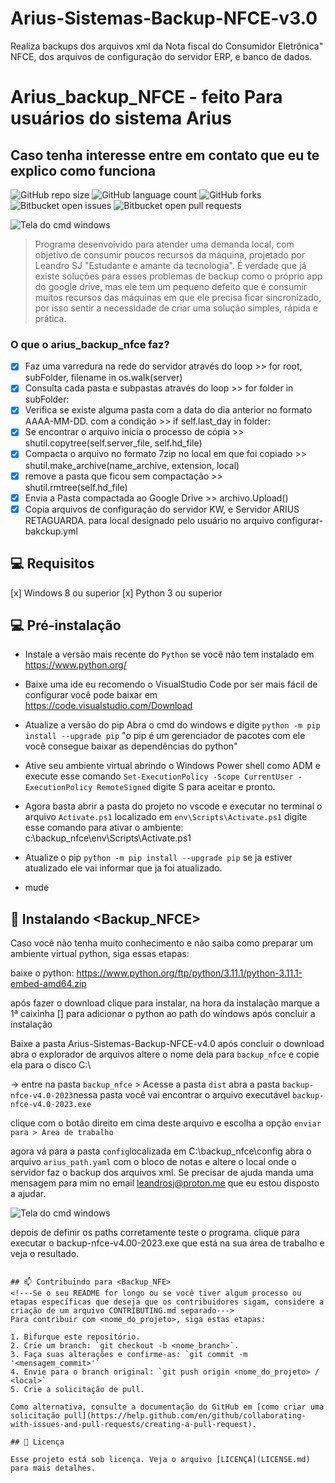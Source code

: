 # Arius-Sistemas-Backup-NFCE-v3.0
Realiza backups dos arquivos xml da Nota fiscal do Consumidor Eletrônica" NFCE, dos arquivos de configuração do servidor ERP, e banco de dados.

# Arius_backup_NFCE - feito Para usuários do sistema Arius
## Caso tenha interesse entre em contato que eu te explico como funciona

<!---Esses são exemplos. Veja https://shields.io para outras pessoas ou para personalizar este conjunto de escudos. Você pode querer incluir dependências, status do projeto e informações de licença aqui--->

![GitHub repo size](https://img.shields.io/github/repo-size/iuricode/README-template?style=for-the-badge)
![GitHub language count](https://img.shields.io/github/languages/count/iuricode/README-template?style=for-the-badge)
![GitHub forks](https://img.shields.io/github/forks/iuricode/README-template?style=for-the-badge)
![Bitbucket open issues](https://img.shields.io/bitbucket/issues/iuricode/README-template?style=for-the-badge)
![Bitbucket open pull requests](https://img.shields.io/bitbucket/pr-raw/iuricode/README-template?style=for-the-badge)

<img src="https://raw.githubusercontent.com/leandroSJ/Arius-Sistemas-Backup-NFCE-v4.0/main/icon/backup-nfce.png" alt="Tela do cmd windows">

> Programa desenvolvido para atender uma demanda local, com objetivo de consumir poucos recursos da máquina, projetado por Leandro SJ "Estudante e amante da tecnologia". É verdade que já existe soluções para esses problemas de backup como o próprio app do google drive, mas ele tem um pequeno defeito que é consumir muitos recursos das máquinas em que ele precisa ficar sincronizado, por isso sentir a necessidade de criar uma solução simples, rápida e prática.
### O que o arius_backup_nfce faz?

- [x] Faz uma varredura na rede do servidor através do loop >> for root, subFolder, filename in os.walk(server)
- [x] Consulta cada pasta e subpastas através do loop >> for folder in subFolder:
- [x] Verifica se existe alguma pasta com a data do dia anterior no formato AAAA-MM-DD. com a condição >> if self.last_day in folder:
- [x] Se encontrar o arquivo inicia o processo de cópia >> shutil.copytree(self.server_file, self.hd_file)
- [x] Compacta o arquivo  no formato 7zip no local em que foi copiado >> shutil.make_archive(name_archive, extension, local)   
- [x] remove a pasta que ficou sem compactação >> shutil.rmtree(self.hd_file)
- [x] Envia a Pasta compactada ao Google Drive >> archivo.Upload()
- [x] Copia arquivos de configuração do servidor KW, e Servidor ARIUS RETAGUARDA. para local designado pelo usuário no arquivo configurar-bakckup.yml

## 💻 Requisitos
[x] Windows 8 ou superior
[x] Python 3 ou superior

## 💻 Pré-instalação
<!---Estes são apenas requisitos de exemplo. Adicionar, duplicar ou remover conforme necessário--->
* Instale a versão mais recente do `Python` se você não tem instalado em https://www.python.org/
* Baixe uma ide eu recomendo o VisualStudio Code por ser mais fácil de configurar você pode baixar em https://code.visualstudio.com/Download
* Atualize a versão do pip Abra o cmd do windows e digite `python -m pip install --upgrade pip` "o pip é um gerenciador de pacotes com ele você consegue baixar as dependências do python"

* Ative seu ambiente virtual abrindo o Windows Power shell como ADM e execute esse comando `Set-ExecutionPolicy -Scope CurrentUser -ExecutionPolicy RemoteSigned`
digite S para aceitar e pronto.
* Agora basta abrir a pasta do projeto no vscode e executar no terminal o arquivo `Activate.ps1` localizado em `env\Scripts\Activate.ps1`
digite esse comando para ativar o ambiente: c:\backup_nfce\env\Scripts\Activate.ps1
* Atualize o pip `python -m pip install --upgrade pip` se ja estiver atualizado ele vai informar que ja foi atualizado.
* mude 

## 🚀 Instalando <Backup_NFCE>

Caso você não tenha muito conhecimento e não saiba como preparar um ambiente virtual python, siga essas etapas:

baixe o python: https://www.python.org/ftp/python/3.11.1/python-3.11.1-embed-amd64.zip

após fazer o download clique para instalar, na hora da instalação marque a 1ª caixinha [] para adicionar o python ao path do windows após concluir a instalação

Baixe a pasta Arius-Sistemas-Backup-NFCE-v4.0
após concluir o download abra o explorador de arquivos altere o nome dela para `backup_nfce` e copie ela para o disco C:\

-> entre na pasta `backup_nfce` > Acesse a pasta `dist`
abra a pasta `backup-nfce-v4.0-2023`nessa pasta você vai encontrar o arquivo executável `backup-nfce-v4.0-2023.exe`

clique com o botão direito em cima deste arquivo e escolha a opção `enviar para > Area de trabalho`

agora vá para a pasta  `config`localizada em C:\backup_nfce\config
abra o arquivo `arius_path.yaml` com o bloco de notas e altere o local onde o servidor faz o backup dos arquivos xml. Se precisar de ajuda manda uma mensagem para mim no email leandrosj@proton.me que eu estou disposto a ajudar.


<img src="https://raw.githubusercontent.com/leandroSJ/Arius-Sistemas-Backup-NFCE-v4.0/main/icon/Captura de tela de 2023-01-11 23-02-15.png" alt="Tela do cmd windows">

depois de definir os paths corretamente teste o programa. clique para executar o backup-nfce-v4.00-2023.exe que está na sua área de trabalho e veja o resultado.
```

## 📫 Contribuindo para <Backup_NFE>
<!---Se o seu README for longo ou se você tiver algum processo ou etapas específicas que deseja que os contribuidores sigam, considere a criação de um arquivo CONTRIBUTING.md separado--->
Para contribuir com <nome_do_projeto>, siga estas etapas:

1. Bifurque este repositório.
2. Crie um branch: `git checkout -b <nome_branch>`.
3. Faça suas alterações e confirme-as: `git commit -m '<mensagem_commit>'`
4. Envie para o branch original: `git push origin <nome_do_projeto> / <local>`
5. Crie a solicitação de pull.

Como alternativa, consulte a documentação do GitHub em [como criar uma solicitação pull](https://help.github.com/en/github/collaborating-with-issues-and-pull-requests/creating-a-pull-request).

## 📝 Licença

Esse projeto está sob licença. Veja o arquivo [LICENÇA](LICENSE.md) para mais detalhes.

